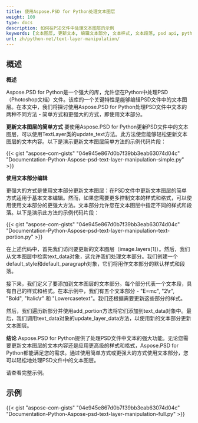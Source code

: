 ```yaml
---
title: 使用Aspose.PSD for Python处理文本图层
weight: 100
type: docs
description: 如何在PSD文件中处理文本图层的示例
keywords: [文本图层, 更新文本, 编辑文本部分, 文本样式, 文本段落, psd api, python, 代码示例]
url: zh/python-net/text-layer-manipulation/
---
```


## **概述**

**概述**

Aspose.PSD for Python是一个强大的库，允许您在Python中处理PSD（Photoshop文档）文件。该库的一个关键特性是能够编辑PSD文件中的文本图层。在本文中，我们将探讨使用Aspose.PSD for Python处理PSD文件中文本的两种不同方法 - 简单方式和更强大的方式，即使用文本部分。

**更新文本图层的简单方式**
要使用Aspose.PSD for Python更新PSD文件中的文本图层，可以使用TextLayer类的update_text方法。此方法使您能够轻松更新文本图层的文本内容。以下是演示更新文本图层简单方法的示例代码片段：

{{< gist "aspose-com-gists" "04e945e867d0b7f39bb3eab63074d04c" "Documentation-Python-Aspose-psd-text-layer-manipulation-simple.py" >}}

**使用文本部分编辑**

更强大的方式是使用文本部分更新文本图层：在PSD文件中更新文本图层的简单方式适用于基本文本编辑。然而，如果您需要更多控制文本的样式和格式，可以使用使用文本部分的更强大方法。文本部分允许您在文本图层中指定不同的样式和段落。以下是演示此方法的示例代码片段：

{{< gist "aspose-com-gists" "04e945e867d0b7f39bb3eab63074d04c" "Documentation-Python-Aspose-psd-text-layer-manipulation-text-portion.py" >}}

在上述代码中，首先我们访问要更新的文本图层（image.layers[1]）。然后，我们从文本图层中检索text_data对象，这允许我们处理文本部分。我们创建一个default_style和default_paragraph对象，它们将用作文本部分的默认样式和段落。

接下来，我们定义了要添加到文本图层的文本部分。每个部分代表一个文本段，具有自己的样式和格式。在本示例中，我们有五个文本部分 - "E=mc", "2\r", "Bold", "Italic\r" 和 "Lowercasetext"。我们还根据需要更新这些部分的样式。

然后，我们遍历新部分并使用add_portion方法将它们添加到text_data对象中。最后，我们调用text_data对象的update_layer_data方法，以使用新的文本部分更新文本图层。

**结论**
Aspose.PSD for Python提供了处理PSD文件中文本的强大功能。无论您需要更新文本图层的文本内容还是应用更高级的样式和格式，Aspose.PSD for Python都能满足您的需求。通过使用简单方式或更强大的方式使用文本部分，您可以轻松地处理PSD文件中的文本图层。

请查看完整示例。

## **示例**
{{< gist "aspose-com-gists" "04e945e867d0b7f39bb3eab63074d04c" "Documentation-Python-Aspose-psd-text-layer-manipulation-full.py" >}}
